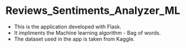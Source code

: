 # Reviews_Sentiments_Analyzer_ML
* This is the application developed with Flask.
* It impliments the Machine learning algorithm - Bag of words.
* The dataset used in the app is taken from Kaggle.


